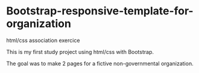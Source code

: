 # Bootstrap-responsive-template-for-organization
html/css association exercice

This is my first study project using html/css with Bootstrap.

The goal was to make 2 pages for a fictive non-governmental organization.
